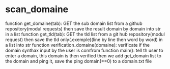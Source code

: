 # scan_domaine

function get_domaine(tab): GET the sub domain list from a github repository(modul requests) then save the result domain by domain into str in a list
function get_tld(tab): GET the tld list from a git hub repository(modul request) then save the tld only(.exemple)(line by line then word by word) in a list into str
function verification_domaine(domaine): verificate if the domain synthax input by the user is comfrom
function main(): tell th user to enter a domain, this domain is then verified then we add get_domain list to the domain and ping it, save the ping domain(==0) to a domain.txt file

